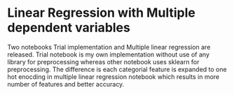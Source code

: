 # Linear Regression with Multiple dependent variables
Two notebooks Trial implementation and Multiple linear regression are released. Trial notebook is my own implementation without use of any library for preprocessing whereas other notebook uses sklearn for preprocessing. The difference is each categorial feature is expanded to one hot enocding in multiple linear regression notebook which results in more number of features and better accuracy.
